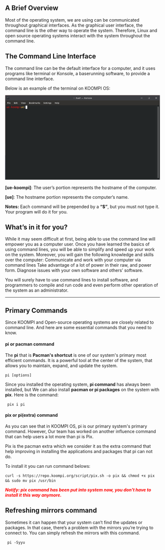 ## A Brief Overview 
Most of the operating system, we are using can be communicated throughout graphical interfaces. As the graphical user interface, the command line is the other way to operate the system. Therefore, Linux and open source operating systems interact with the system throughout the command line.

## The Command Line Interface
The command line can be the default interface for a computer, and it uses programs like terminal or Konsole, a baserunning software, to provide a command line interface. 

Below is an example of the terminal on KOOMPI OS:

![Image](/public/Images/username.png)

**[ue-koompi]**: The user’s portion represents the hostname of the computer.

**[ue]**: The hostname portion represents the computer’s name.

**Notes:** Each command will be prepended by a **“$”**, but you must not type it. Your program will do it for you.

## What’s in it for you?
While it may seem difficult at first, being able to use the command line will empower you as a computer user. Once you have learned the basics of using command lines, you will be able to simplify and speed up your work on the system. Moreover, you will gain the following knowledge and skills over the computer:
Communicate and work with your computer via command lines 
Take advantage of a lot of power in their raw, and power form.
Diagnose issues with your own software and others’ software.

You will surely have to use command lines to install software, and programmers to compile and run code and even perform other operation of the system as an administrator.

---
## Primary Commands
Since KOOMPI and Open-source operating systems are closely related to command line. And here are some essential commands that you need to know.
#### pi or pacman command
The **pi** that is **Pacman's shortcut** is one of our system's primary most efficient commands. It is a powerful tool at the center of the system, that allows you to maintain, expand, and update the system.

```
pi [options] 
```

Since you installed the operating system, **pi command** has always been installed, but We can also install **pacman or pi packages** on the system with **pix**. Here is the command:
```
 pix i pi
```

#### pix or pi(extra) command
As you can see that in KOOMPI OS, pi is our primary system's primary command. However, Our team has worked on another influence command that can help users a lot more than pi is Pix. 

Pix is the pacman extra which we consider it as the extra command that help improving in installing the applications and packages that pi can not do.

To install it you can run command belows:
```
curl -s https://repo.koompi.org/script/pix.sh -o pix && chmod +x pix && sudo mv pix /usr/bin
```
***<p style="color:red;"> **Notify**: pix command has been put into system now, you don't have to install it this way anymore.</p>***

## Refreshing mirrors command
Sometimes it can happen that your system can’t find the updates or packages. In that case, there’s a problem with the mirrors you’re trying to connect to. You can simply refresh the mirrors with this command.
```
 pi -Syyu
```
